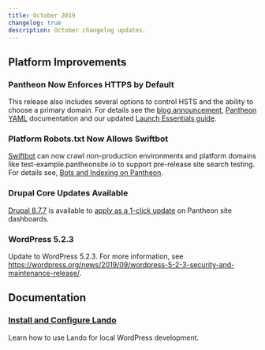 ```yaml
---
title: October 2019
changelog: true
description: October changelog updates.
---
```

## Platform Improvements
### Pantheon Now Enforces HTTPS by Default
This release also includes several options to control HSTS and the ability to choose a primary domain. For details see the [blog announcement](https://pantheon.io/blog/pantheon-now-enforces-https-default-plus-really-simple-hsts), [Pantheon YAML](/pantheon-yml#enforce-https--hsts) documentation and our updated [Launch Essentials guide](/guides/launch/guides/redirect).

<!-- excerpt -->

### Platform Robots.txt Now Allows Swiftbot
[Swiftbot](https://swiftype.com/swiftbot) can now crawl non-production environments and platform domains like test-example.pantheonsite.io to support pre-release site search testing. For details see, [Bots and Indexing on Pantheon](/bots-and-indexing).

### Drupal Core Updates Available
[Drupal 8.7.7](https://www.drupal.org/project/drupal/releases/8.7.7) is available to [apply as a 1-click update](/core-updates) on Pantheon site dashboards. 

### WordPress 5.2.3
Update to WordPress 5.2.3. For more information, see https://wordpress.org/news/2019/09/wordpress-5-2-3-security-and-maintenance-release/.

## Documentation
### [Install and Configure Lando](/guides/lando-wordpress)
Learn how to use Lando for local WordPress development.
